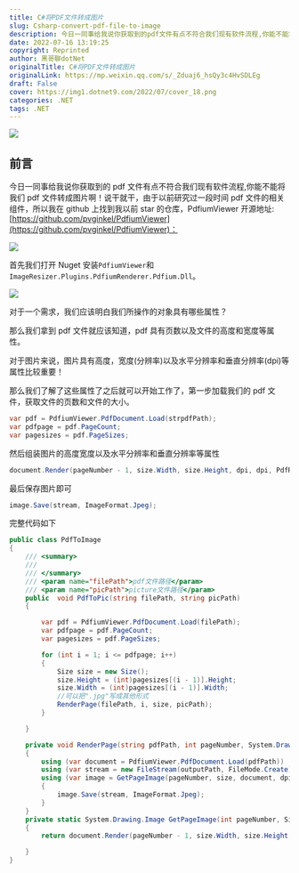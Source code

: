 ```yaml
---
title: C#将PDF文件转成图片
slug: Csharp-convert-pdf-file-to-image
description: 今日一同事给我说你获取到的pdf文件有点不符合我们现有软件流程,你能不能将我们pdf文件转成图片啊！
date: 2022-07-16 13:19:25
copyright: Reprinted
author: 黑哥聊dotNet
originalTitle: C#将PDF文件转成图片
originalLink: https://mp.weixin.qq.com/s/_Zduaj6_hsQy3c4HvSDLEg
draft: False
cover: https://img1.dotnet9.com/2022/07/cover_18.png
categories: .NET
tags: .NET
---
```


![](https://img1.dotnet9.com/2022/07/cover_18.png)

## 前言

今日一同事给我说你获取到的 pdf 文件有点不符合我们现有软件流程,你能不能将我们 pdf 文件转成图片啊！说干就干，由于以前研究过一段时间 pdf 文件的相关组件，所以我在 github 上找到我以前 star 的仓库，PdfiumViewer 开源地址: [https://github.com/pvginkel/PdfiumViewer](https://github.com/pvginkel/PdfiumViewer)：

![](https://img1.dotnet9.com/2022/07/1801.png)

首先我们打开 Nuget 安装`PdfiumViewer`和`ImageResizer.Plugins.PdfiumRenderer.Pdfium.Dll`。

![](https://img1.dotnet9.com/2022/07/1802.jpg)

对于一个需求，我们应该明白我们所操作的对象具有哪些属性？

那么我们拿到 pdf 文件就应该知道，pdf 具有页数以及文件的高度和宽度等属性。

对于图片来说，图片具有高度，宽度(分辨率)以及水平分辨率和垂直分辨率(dpi)等属性比较重要！

那么我们了解了这些属性了之后就可以开始工作了，第一步加载我们的 pdf 文件，获取文件的页数和文件的大小。

```csharp
var pdf = PdfiumViewer.PdfDocument.Load(strpdfPath);
var pdfpage = pdf.PageCount;
var pagesizes = pdf.PageSizes;
```

然后组装图片的高度宽度以及水平分辨率和垂直分辨率等属性

```csharp
document.Render(pageNumber - 1, size.Width, size.Height, dpi, dpi, PdfRenderFlags.Annotations);
```

最后保存图片即可

```csharp
image.Save(stream, ImageFormat.Jpeg);
```

完整代码如下

```csharp
public class PdfToImage
{
    /// <summary>
    ///
    /// </summary>
    /// <param name="filePath">pdf文件路径</param>
    /// <param name="picPath">picture文件路径</param>
    public  void PdfToPic(string filePath, string picPath)
    {

        var pdf = PdfiumViewer.PdfDocument.Load(filePath);
        var pdfpage = pdf.PageCount;
        var pagesizes = pdf.PageSizes;

        for (int i = 1; i <= pdfpage; i++)
        {
            Size size = new Size();
            size.Height = (int)pagesizes[(i - 1)].Height;
            size.Width = (int)pagesizes[(i - 1)].Width;
            //可以把".jpg"写成其他形式
            RenderPage(filePath, i, size, picPath);
        }

    }

    private void RenderPage(string pdfPath, int pageNumber, System.Drawing.Size size, string outputPath, int dpi = 300)
    {
        using (var document = PdfiumViewer.PdfDocument.Load(pdfPath))
        using (var stream = new FileStream(outputPath, FileMode.Create))
        using (var image = GetPageImage(pageNumber, size, document, dpi))
        {
            image.Save(stream, ImageFormat.Jpeg);
        }
    }
    private static System.Drawing.Image GetPageImage(int pageNumber, Size size, PdfiumViewer.PdfDocument document, int dpi)
    {
        return document.Render(pageNumber - 1, size.Width, size.Height, dpi, dpi, PdfRenderFlags.Annotations);

    }
}
```
